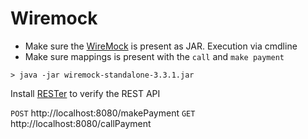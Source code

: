 # Wiremock

* Make sure the [WireMock](https://wiremock.org/) is present as JAR. Execution via cmdline
* Make sure mappings is present with the `call` and `make payment`

`> java -jar wiremock-standalone-3.3.1.jar`

Install [RESTer](https://addons.mozilla.org/de/firefox/addon/rester/) to verify the REST API

`POST` http://localhost:8080/makePayment
`GET` http://localhost:8080/callPayment
